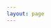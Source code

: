 ```yaml
---
layout: page
---
```

<script setup>
import {
  VPTeamPage,
  VPTeamPageTitle,
  VPTeamMembers
} from 'vitepress/theme'

const members = [
  {
    avatar: 'https://www.github.com/loveyless.png',
    name: 'Loveyless',
    // title: 'Creator',
    links: [
      { icon: 'github', link: 'https://github.com/loveyless' },
      { icon: 'twitter', link: 'https://twitter.com/Lovey1ess' }
      //没有icon的svg
      // { icon: 'email', link: 'https://twitter.com/Lovey1ess' }
    ]
  },
]
</script>

<VPTeamPage>
  <VPTeamPageTitle>
    <template #title>
      前端小萌新
    </template>
    <template #lead>
      目前只会vue一点nodejs皮毛
    </template>
  </VPTeamPageTitle>
  <VPTeamMembers
    :members="members"
  />
</VPTeamPage>
